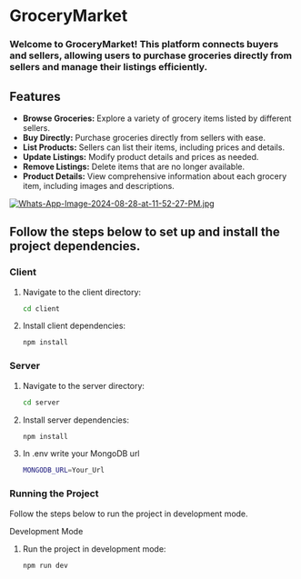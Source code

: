 # GroceryMarket

### Welcome to GroceryMarket! This platform connects buyers and sellers, allowing users to purchase groceries directly from sellers and manage their listings efficiently.

## Features

- **Browse Groceries:** Explore a variety of grocery items listed by different sellers.
- **Buy Directly:** Purchase groceries directly from sellers with ease.
- **List Products:** Sellers can list their items, including prices and details.
- **Update Listings:** Modify product details and prices as needed.
- **Remove Listings:** Delete items that are no longer available.
- **Product Details:** View comprehensive information about each grocery item, including images and descriptions.

[![Whats-App-Image-2024-08-28-at-11-52-27-PM.jpg](https://i.postimg.cc/R0gMw6S7/Whats-App-Image-2024-08-28-at-11-52-27-PM.jpg)](https://postimg.cc/1gNhQzNX)

## Follow the steps below to set up and install the project dependencies.

### Client

1. Navigate to the client directory:
   ```bash
   cd client
2. Install client dependencies:
   ```bash
   npm install

### Server

1. Navigate to the server directory:
   ```bash
   cd server
2. Install server dependencies:
   ```bash
   npm install
3. In .env write your MongoDB url
   ```bash
   MONGODB_URL=Your_Url

### Running the Project
Follow the steps below to run the project in development mode.

Development Mode

1. Run the project in development mode:
   ```bash
   npm run dev
